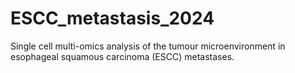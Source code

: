 # ESCC_metastasis_2024
Single cell multi-omics analysis of the tumour microenvironment in esophageal squamous carcinoma (ESCC) metastases.

